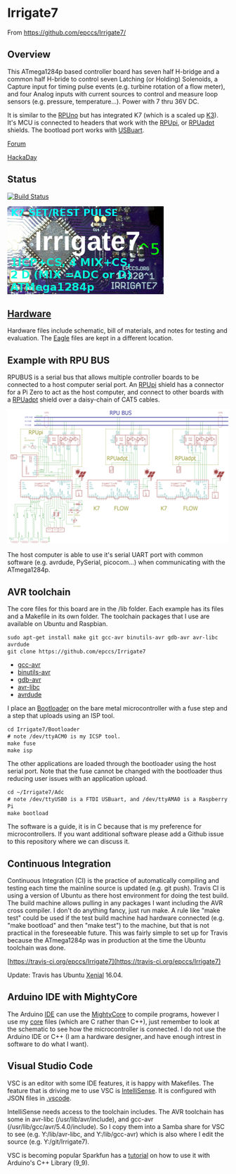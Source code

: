 # Irrigate7 

From <https://github.com/epccs/Irrigate7/>

## Overview

This ATmega1284p based controller board has seven half H-bridge and a common half H-bride to control seven Latching (or Holding) Solenoids, a Capture input for timing pulse events (e.g. turbine rotation of a flow meter), and four Analog inputs with current sources to control and measure loop sensors (e.g. pressure, temperature...). Power with 7 thru 36V DC.

It is similar to the [RPUno] but has integrated K7 (which is a scaled up [K3]). It's MCU is connected to headers that work with the [RPUpi], or [RPUadpt] shields. The bootload port works with [USBuart].

[K3]: https://github.com/epccs/Driver/tree/master/K3
[RPUno]: https://github.com/epccs/RPUno
[RPUpi]: https://github.com/epccs/RPUpi
[RPUadpt]: https://github.com/epccs/RPUadpt
[USBuart]: https://github.com/epccs/Driver/tree/master/USBuart

[Forum](https://rpubus.org/bb/viewforum.php?f=17)

[HackaDay](https://hackaday.io/project/25599-irrigate7-m1284p-board-for-holding-solenoids)

## Status

[![Build Status](https://travis-ci.org/epccs/Irrigate7.svg?branch=master)](https://travis-ci.org/epccs/Irrigate7)

![Status](./Hardware/status_icon.png "Status")

## [Hardware](./Hardware)

Hardware files include schematic, bill of materials, and notes for testing and evaluation. The [Eagle] files are kept in a different location.

[Eagle]: https://github.com/epccs/Eagle/tree/master/Irrigate7

## Example with RPU BUS 

RPUBUS is a serial bus that allows multiple controller boards to be connected to a host computer serial port. An [RPUpi] shield has a connector for a Pi Zero to act as the host computer, and connect to other boards with a [RPUadpt] shield over a daisy-chain of CAT5 cables. 

![MultiDrop](./Hardware/Documents/MultiDrop.png "RPUno MultiDrop")

The host computer is able to use it's serial UART port with common software (e.g. avrdude, PySerial, picocom...) when communicating with the ATmega1284p. 


## AVR toolchain

The core files for this board are in the /lib folder. Each example has its files and a Makefile in its own folder. The toolchain packages that I use are available on Ubuntu and Raspbian. 

```
sudo apt-get install make git gcc-avr binutils-avr gdb-avr avr-libc avrdude
git clone https://github.com/epccs/Irrigate7
```

* [gcc-avr](https://packages.ubuntu.com/search?keywords=gcc-avr)
* [binutils-avr](https://packages.ubuntu.com/search?keywords=binutils-avr)
* [gdb-avr](https://packages.ubuntu.com/search?keywords=gdb-avr)
* [avr-libc](https://packages.ubuntu.com/search?keywords=avr-libc)
* [avrdude](https://packages.ubuntu.com/search?keywords=avrdude)

I place an [Bootloader] on the bare metal microcontroller with a fuse step and a step that uploads using an ISP tool. 

[Bootloader]: https://github.com/epccs/Irrigate7/tree/master/Bootloader

```
cd Irrigate7/Bootloader
# note /dev/ttyACM0 is my ICSP tool.
make fuse
make isp
```

The other applications are loaded through the bootloader using the host serial port. Note that the fuse cannot be changed with the bootloader thus reducing user issues with an application upload.

```
cd ~/Irrigate7/Adc
# note /dev/ttyUSB0 is a FTDI USBuart, and /dev/ttyAMA0 is a Raspberry Pi
make bootload
```

The software is a guide, it is in C because that is my preference for microcontrollers. If you want additional software please add a Github issue to this repository where we can discuss it. 


## Continuous Integration

Continuous Integration (CI) is the practice of automatically compiling and testing each time the mainline source is updated (e.g. git push). Travis CI is using a version of Ubuntu as there host environment for doing the test build. The build machine allows pulling in any packages I want including the AVR cross compiler. I don't do anything fancy, just run make. A rule like "make test" could be used if the test build machine had hardware connected (e.g. "make bootload" and then "make test") to the machine, but that is not practical in the foreseeable future. This was fairly simple to set up for Travis because the ATmega1284p was in production at the time the Ubuntu toolchain was done.

[https://travis-ci.org/epccs/Irrigate7](https://travis-ci.org/epccs/Irrigate7)

Update: Travis has Ubuntu [Xenial] 16.04.

[Xenial]: https://docs.travis-ci.com/user/reference/xenial/


## Arduino IDE with MightyCore

The Arduino [IDE] can use the [MightyCore] to compile programs, however I use my [core] files (which are C rather than C++), just remember to look at the schematic to see how the microcontroller is connected. I do not use the Arduino IDE or C++ (I am a hardware designer,.and have enough intrest in software to do what I want).

[IDE]: https://www.arduino.cc/
[MightyCore]: https://github.com/mcudude/MightyCore
[core]: https://github.com/epccs/Irrigate7/tree/master/lib


## Visual Studio Code

VSC is an editor with some IDE features, it is happy with Makefiles. The feature that is driving me to use VSC is [IntelliSense]. It is configured with JSON files in [.vscode]. 

[IntelliSense]: https://code.visualstudio.com/docs/editor/intellisense
[.vscode]: https://github.com/epccs/Irrigate7/tree/master/.vscode

IntelliSense needs access to the toolchain includes. The AVR toolchain has some in avr-libc (/usr/lib/avr/include), and gcc-avr (/usr/lib/gcc/avr/5.4.0/include). So I copy them into a Samba share for VSC to see (e.g. Y:/lib/avr-libc, and Y:/lib/gcc-avr) which is also where I edit the source (e.g. Y:/git/Irrigate7).

VSC is becoming popular Sparkfun has a [tutorial] on how to use it with Arduino's C++ Library (9_9).

[tutorial]: https://learn.sparkfun.com/tutorials/efficient-arduino-programming-with-arduino-cli-and-visual-studio-code/all